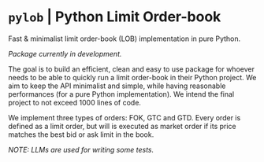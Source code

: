 # `pylob` | Python Limit Order-book
Fast &amp; minimalist limit order-book (LOB) implementation in pure Python.

*Package currently in development.*

The goal is to build an efficient, clean and easy to use package for whoever needs to be able to quickly run a limit order-book in their Python project. We aim to keep the API minimalist and simple, while having reasonable performances (for a pure Python implementation). We intend the final project to not exceed 1000 lines of code. 

We implement three types of orders: FOK, GTC and GTD. Every order is defined as a limit order, but will is executed as market order if its price matches the best bid or ask limit in the book.  

*NOTE: LLMs are used for writing some tests.*
